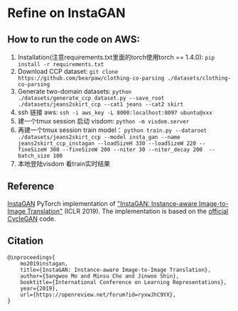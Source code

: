 # Refine on InstaGAN

## How to run the code on AWS:
1. Installation(注意requirements.txt里面的torch使用torch == 1.4.0): 
```pip install -r requirements.txt```
2. Download CCP dataset: 
```git clone https://github.com/bearpaw/clothing-co-parsing ./datasets/clothing-co-parsing```
3. Generate two-domain datasets: 
```python ./datasets/generate_ccp_dataset.py --save_root ./datasets/jeans2skirt_ccp --cat1 jeans --cat2 skirt```
4. ssh 链接 aws: 
```ssh -i aws_key -L 8000:localhost:8097 ubuntu@xxx```
5. 建一个tmux session 启动 visdom: 
```python -m visdom.server```
6. 再建一个tmux session train model：
```python train.py --dataroot ./datasets/jeans2skirt_ccp --model insta_gan --name jeans2skirt_ccp_instagan --loadSizeH 330 --loadSizeW 220 --fineSizeH 300 --fineSizeW 200 --niter 30 --niter_decay 200  --batch_size 100```
7. 本地登陆visdom 看train实时结果

## Reference
[InstaGAN](https://github.com/sangwoomo/instagan) PyTorch implementation of ["InstaGAN: Instance-aware Image-to-Image Translation"](https://openreview.net/forum?id=ryxwJhC9YX) (ICLR 2019).
The implementation is based on the [official CycleGAN](https://github.com/junyanz/pytorch-CycleGAN-and-pix2pix) code.

## Citation
```
@inproceedings{
    mo2019instagan,
    title={InstaGAN: Instance-aware Image-to-Image Translation},
    author={Sangwoo Mo and Minsu Cho and Jinwoo Shin},
    booktitle={International Conference on Learning Representations},
    year={2019},
    url={https://openreview.net/forum?id=ryxwJhC9YX},
}
```
